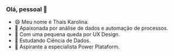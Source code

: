 ### Olá, pessoal 👋

- 😄 Meu nome é Thais Karolina.
- 💞️ Apaixonada por análise de dados e automação de processos.
- 🌱 Com uma pequena queda por UX Design.
- 🧠 Estudando Ciência de Dados.
- 🚀 Aspirante a especialista Power Plataform.


<!--
**thaiskarolinaa/thaiskarolinaa** is a ✨ _special_ ✨ repository because its `README.md` (this file) appears on your GitHub profile.

Here are some ideas to get you started:

- 🔭 I’m currently working on ...
- 🌱 I’m currently learning ...
- 👯 I’m looking to collaborate on ...
- 🤔 I’m looking for help with ...
- 💬 Ask me about ...
- 📫 How to reach me: ...
- 😄 Pronouns: ...
- ⚡ Fun fact: ...
👋 Olá, meu nome é Thais Karolina
💞️ Apaixonada por análise de dados e automação de processos
🧠 Estudando Ciência de Dados
🚀 Aspirante a especialista Power Plataform
-->


